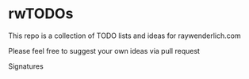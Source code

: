 # rwTODOs

This repo is a collection of TODO lists and ideas for raywenderlich.com

Please feel free to suggest your own ideas via pull request

Signatures
